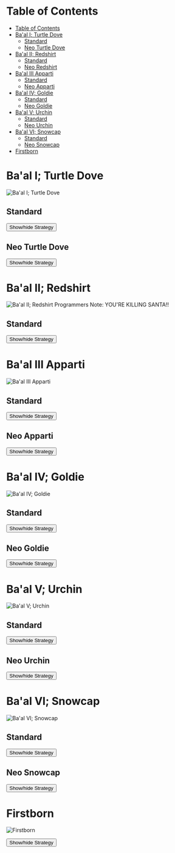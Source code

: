 # Table of Contents
<!-- toc orderedList:0 depthFrom:1 depthTo:6 -->

* [Table of Contents](#table-of-contents)
* [Ba'al I; Turtle Dove](#baal-i-turtle-dove)
  * [Standard](#standard)
  * [Neo Turtle Dove](#neo-turtle-dove)
* [Ba'al II; Redshirt](#baal-ii-redshirt)
  * [Standard](#standard-1)
  * [Neo Redshirt](#neo-redshirt)
* [Ba'al III Apparti](#baal-iii-apparti)
  * [Standard](#standard-2)
  * [Neo Apparti](#neo-apparti)
* [Ba'al IV; Goldie](#baal-iv-goldie)
  * [Standard](#standard-3)
  * [Neo Goldie](#neo-goldie)
* [Ba'al V; Urchin](#baal-v-urchin)
  * [Standard](#standard-4)
  * [Neo Urchin](#neo-urchin)
* [Ba'al VI; Snowcap](#baal-vi-snowcap)
  * [Standard](#standard-5)
  * [Neo Snowcap](#neo-snowcap)
* [Firstborn](#firstborn)

<!-- tocstop -->

# Ba'al I; Turtle Dove

![Ba'al I; Turtle Dove](images/TurtleDove.png)

## Standard

<button title="Click to show/hide strategy" type="button" onclick="if(document.getElementById('standardDove').style.display=='none'){document.getElementById('standardDove').style.display=''}else{document.getElementById('standardDove').style.display='none'}">Show/hide Strategy</button>
<div id="standardDove" style="display:none">
<table>
  <tr>
    <th>Party Member</th>
    <th>Status</th>
    <th>L. Hand</th>
    <th>R. Hand</th>
    <th>Head</th>
    <th>Torso</th>
    <th>Accessory</th>
    <th>Job</th>
    <th>Command</th>
    <th>Support 1</th>
    <th>Support 2</th>
    <th>Support 3</th>
    <th>Support 4</th>
    <th>Support 5</th>
  </tr>
  <tr>
    <td>Yew</td>
    <td>None</td>
    <td>Thief</td>
    <td>Kaiser</td>
    <td>Falcon Knife</td>
    <td>Falcon Knife</td>
    <td>Circlet</td>
    <td>Lordly Robes</td>
    <td>Hermes Shoes</td>
    <td colspan="2">Late Bloomer</td>
    <td>Speed 20% Up</td>
    <td>HP 20% Up</td>
    <td>Absorb M. Damage</td>
  </tr>
  <tr>
    <td>Edea</td>
    <td>Ghost</td>
    <td>Wizard</td>
    <td>Yokai</td>
    <td>Wonder Rod</td>
    <td>Wonder Rod</td>
    <td>Circlet</td>
    <td>Magus's Robe</td>
    <td>Soul of Thamasa</td>
    <td>MP Free in a Pinch</td>
    <td>Full Charge</td>
    <td colspan="3">Ventriloquism</td>
  </tr>
  <tr>
    <td>Magnolia</td>
    <td>Ghost</td>
    <td>Yokai</td>
    <td>Time Mage</td>
    <td>Caduceus</td>
    <td>Wonder Rod</td>
    <td>Gold Hairpin</td>
    <td>Magus's Robe</td>
    <td>Soul of Thamasa</td>
    <td>MP Free in a Pinch</td>
    <td>Full Charge</td>
    <td colspan="3">Chainspell</td>
  </tr>
  <tr>
    <td>Tiz</td>
    <td>Ghost</td>
    <td>Yokai</td>
    <td>Time Mage</td>
    <td>Wonder Rod</td>
    <td>Wonder Rod</td>
    <td>Circlet</td>
    <td>Magus's Robe</td>
    <td>Soul of Thamsa</td>
    <td>MP Free in a Pinch</td>
    <td>Full Charge</td>
    <td colspan="3">Chainspell</td>
  </tr>
</table>

<table>
<tr>
<th>Party Member</th><th>B1</th><th>B2</th><th>B3</th><th>B4</th>
</tr>
<tr>
<td>Yew</td><td>Noble Eagle</td><td>-</td><td>-</td><td>-</td>
</tr>
<tr>
<td>Edea</td><td>Aeroja</td><td>Aeroja</td><td>Aeroja</td><td>Rain</td>
</tr>
<tr>
<td>Magnolia</td><td>Aeroja</td><td>Aeroja</td><td>Aeroja</td><td>Aeroja</td>
</tr>
<tr>
<td>Tiz</td><td>Aeroja</td><td>Aeroja</td><td>Aeroja</td><td>Aeroja</td>
</tr>
</table>

</div>

## Neo Turtle Dove

<button title="Click to show/hide strategy" type="button" onclick="if(document.getElementById('neoDove').style.display=='none'){document.getElementById('neoDove').style.display=''}else{document.getElementById('neoDove').style.display='none'}">Show/hide Strategy</button>
<div id="neoDove" style="display:none">
<table>
  <tr>
    <th>Party Member</th>
    <th>Status</th>
    <th>L. Hand</th>
    <th>R. Hand</th>
    <th>Head</th>
    <th>Torso</th>
    <th>Accessory</th>
    <th>Job</th>
    <th>Command</th>
    <th>Support 1</th>
    <th>Support 2</th>
    <th>Support 3</th>
    <th>Support 4</th>
    <th>Support 5</th>
  </tr>
  <tr>
    <td>Yew</td>
    <td>None</td>
    <td>Guardian</td>
    <td>Carmancer</td>
    <td>Spacetime Blade</td>
    <td>Pentacle</td>
    <td>Ribbon</td>
    <td>Lordly Robes</td>
    <td>Barrier Shroud</td>
    <td colspan="2">Prescience</td>
    <td colspan="2">Late Bloomer</td>
    <td>Steady MP Recover</td>
  </tr>
  <tr>
    <td>Edea</td>
    <td>Ghost</td>
    <td>Wizard</td>
    <td>Summoner</td>
    <td>Wonder Rod</td>
    <td>Wonder Rod</td>
    <td>Circlet</td>
    <td>Magus's Robe</td>
    <td>Soul of Thamasa</td>
    <td>MP Free in a Pinch</td>
    <td>Limit Breaker</td>
    <td colspan="3">Ventriloquism</td>
  </tr>
  <tr>
    <td>Magnolia</td>
    <td>Ghost</td>
    <td>Yokai</td>
    <td>Time Mage</td>
    <td>Caduceus</td>
    <td>Wonder Rod</td>
    <td>Gold Hairpin</td>
    <td>Magus's Robe</td>
    <td>Soul of Thamasa</td>
    <td>MP Free in a Pinch</td>
    <td>Full Charge</td>
    <td colspan="3">Pierce M. Def</td>
  </tr>
  <tr>
    <td>Tiz</td>
    <td>Ghost</td>
    <td>Yokai</td>
    <td>Time Mage</td>
    <td>Wonder Rod</td>
    <td>Wonder Rod</td>
    <td>Circlet</td>
    <td>Magus's Robe</td>
    <td>Soul of Thamsa</td>
    <td>MP Free in a Pinch</td>
    <td>Full Charge</td>
    <td colspan="3">Pierce M. Def</td>
  </tr>
</table>

<table>
<tr>
<th>Party Member</th><th>B1</th><th>B2</th><th>B3</th><th>B4</th>
</tr>
<tr>
<td>Yew</td><td>Soul Mirror</td><td>Purrfect Stance</td><td>-</td><td>-
<td>Edea</td><td>Charybdis</td><td>Rain</td><td>-</td><td>-
<td>Magnolia</td><td>Aeroja</td><td>Aeroja</td><td>Aeroja</td><td>Aeroja
<td>Tiz</td><td>Aeroja</td><td>Aeroja</td><td>Aeroja</td><td>Aeroja
</table>
</div>

# Ba'al II; Redshirt

![Ba'al II; Redshirt](images/RedShirt.jpg)
Programmers Note: YOU'RE KILLING SANTA!!

## Standard

<button title="Click to show/hide strategy" type="button" onclick="if(document.getElementById('standardRed').style.display=='none'){document.getElementById('standardRed').style.display=''}else{document.getElementById('standardRed').style.display='none'}">Show/hide Strategy</button>
<div id="standardRed" style="display:none">
<table>
  <tr>
    <th>Party Member</th>
    <th>Status</th>
    <th>L. Hand</th>
    <th>R. Hand</th>
    <th>Head</th>
    <th>Torso</th>
    <th>Accessory</th>
    <th>Job</th>
    <th>Command</th>
    <th>Support 1</th>
    <th>Support 2</th>
    <th>Support 3</th>
    <th>Support 4</th>
    <th>Support 5</th>
  </tr>
  <tr>
    <td>Yew</td>
    <td>None</td>
    <td>Thief</td>
    <td>Kaiser</td>
    <td>Falcon Knife</td>
    <td>Falcon Knife</td>
    <td>Tricorne</td>
    <td>Ninja Garb</td>
    <td>Thief Gloves</td>
    <td colspan="2">Late Bloomer</td>
    <td>Speed 20% Up</td>
    <td>HP 20% Up</td>
    <td>P. Def 20% Ip</td>
  </tr>
  <tr>
    <td>Edea</td>
    <td>Ghost</td>
    <td>Wizard</td>
    <td>Yokai</td>
    <td>Wonder Rod</td>
    <td>Wonder Rod</td>
    <td>Circlet</td>
    <td>Magus's Robe</td>
    <td>Soul of Thamasa</td>
    <td>MP Free in a Pinch</td>
    <td>Full Charge</td>
    <td colspan="3">Ventriloquism</td>
  </tr>
  <tr>
    <td>Magnolia</td>
    <td>Ghost</td>
    <td>Yokai</td>
    <td>Time Mage</td>
    <td>Caduceus</td>
    <td>Wonder Rod</td>
    <td>Gold Hairpin</td>
    <td>Magus's Robe</td>
    <td>Soul of Thamasa</td>
    <td>MP Free in a Pinch</td>
    <td>Full Charge</td>
    <td colspan="3">Chainspell</td>
  </tr>
  <tr>
    <td>Tiz</td>
    <td>Ghost</td>
    <td>Yokai</td>
    <td>Time Mage</td>
    <td>Wonder Rod</td>
    <td>Wonder Rod</td>
    <td>Circlet</td>
    <td>Magus's Robe</td>
    <td>Soul of Thamsa</td>
    <td>MP Free in a Pinch</td>
    <td>Full Charge</td>
    <td colspan="3">Chainspell</td>
  </tr>
</table>

<table>
<tr>
<th>Party Member</th><th>B1</th><th>B2</th><th>B3</th><th>B4</th>
</tr>
<tr>
<td>Yew</td><td>Noble Eagle</td><td>Steal</td><td>Prince of Thieves</td><td>Prince of Thieves</td></tr><tr>
<td>Edea</td><td>Aeroja</td><td>Aeroja</td><td>Aeroja</td><td>Rain</td></tr><tr>
<td>Magnolia</td><td>Aeroja</td><td>Aeroja</td><td>Aeroja</td><td>Aeroja</td></tr><tr>
<td>Tiz</td><td>Aeroja</td><td>Aeroja</td><td>Aeroja</td><td>Aeroja</td></tr>
</div>

## Neo Redshirt

<button title="Click to show/hide strategy" type="button" onclick="if(document.getElementById('neoRed').style.display=='none'){document.getElementById('neoRed').style.display=''}else{document.getElementById('neoRed').style.display='none'}">Show/hide Strategy</button>
<div id="neoRed" style="display:none">
<table>
  <tr>
    <th>Party Member</th>
    <th>Status</th>
    <th>L. Hand</th>
    <th>R. Hand</th>
    <th>Head</th>
    <th>Torso</th>
    <th>Accessory</th>
    <th>Job</th>
    <th>Command</th>
    <th>Support 1</th>
    <th>Support 2</th>
    <th>Support 3</th>
    <th>Support 4</th>
    <th>Support 5</th>
  </tr>
  <tr>
    <td>Yew</td>
    <td>None</td>
    <td>Thief</td>
    <td>Exorcist</td>
    <td>Falcon Knife</td>
    <td>Falcon Knife</td>
    <td>Ribbon</td>
    <td>Brave Suit</td>
    <td>Thief Gloves</td>
    <td colspan="2">Prescience</td>
    <td>Steady MP Recover</td>
    <td>Speed 20% Up</td>
    <td>HP 20% Up</td>
  </tr>
  <tr>
    <td>Edea</td>
    <td>Ghost</td>
    <td>Wizard</td>
    <td>Yokai</td>
    <td>Wonder Rod</td>
    <td>Wonder Rod</td>
    <td>Circlet</td>
    <td>Magus's Robe</td>
    <td>Soul of Thamasa</td>
    <td>MP Free in a Pinch</td>
    <td>Full Charge</td>
    <td colspan="3">Ventriloquism</td>
  </tr>
  <tr>
    <td>Magnolia</td>
    <td>Ghost</td>
    <td>Yokai</td>
    <td>Time Mage</td>
    <td>Caduceus</td>
    <td>Wonder Rod</td>
    <td>Gold Hairpin</td>
    <td>Magus's Robe</td>
    <td>Soul of Thamasa</td>
    <td>MP Free in a Pinch</td>
    <td>Full Charge</td>
    <td colspan="3">Chainspell</td>
  </tr>
  <tr>
    <td>Tiz</td>
    <td>Ghost</td>
    <td>Yokai</td>
    <td>Time Mage</td>
    <td>Wonder Rod</td>
    <td>Wonder Rod</td>
    <td>Circlet</td>
    <td>Magus's Robe</td>
    <td>Soul of Thamsa</td>
    <td>MP Free in a Pinch</td>
    <td>Full Charge</td>
    <td colspan="3">Chainspell</td>
  </tr>
</table>

<table>
<tr>
<th>Party Member</th><th>B1</th><th>B2</th><th>B3</th><th>B4</th>
</tr>
<tr>
<td>Yew</td><td>Prince of Thieves/Undo Action</td><td>Prince of Thieves/-</td><td>-</td><td>-</td></tr><tr>
<td>Edea</td><td>Aeroja</td><td>Rain</td><td>-</td><td>-</td></tr><tr>
<td>Magnolia</td><td>Aeroja</td><td>Aeroja</td><td>Aeroja</td><td>Aeroja</td></tr><tr>
<td>Tiz</td><td>Aeroja</td><td>Aeroja</td><td>Aeroja</td><td>Aeroja</td></tr>
</table></div>

# Ba'al III Apparti

![Ba'al III Apparti](images/Apparti.jpg)

## Standard

<button title="Click to show/hide strategy" type="button" onclick="if(document.getElementById('standardApparti').style.display=='none'){document.getElementById('standardApparti').style.display=''}else{document.getElementById('standardApparti').style.display='none'}">Show/hide Strategy</button>
<div id="standardApparti" style="display:none">
<table>
  <tr>
    <th>Party Member</th>
    <th>Status</th>
    <th>L. Hand</th>
    <th>R. Hand</th>
    <th>Head</th>
    <th>Torso</th>
    <th>Accessory</th>
    <th>Job</th>
    <th>Command</th>
    <th>Support 1</th>
    <th>Support 2</th>
    <th>Support 3</th>
    <th>Support 4</th>
    <th>Support 5</th>
  </tr>
  <tr>
    <td>Yew</td>
    <td>None</td>
    <td>Thief</td>
    <td>Kaiser</td>
    <td>Raikiri</td>
    <td>Icefire Shield</td>
    <td>Tricorne</td>
    <td>Crystal Vest</td>
    <td>Life Ring</td>
    <td colspan="2">Late Bloomer</td>
    <td>Speed 20% Up</td>
    <td>HP 20% Up</td>
    <td>Absorb M. Damage</td>
  </tr>
  <tr>
    <td>Edea</td>
    <td>Ghost</td>
    <td>Wizard</td>
    <td>Yokai</td>
    <td>Wonder Rod</td>
    <td>Wonder Rod</td>
    <td>Circlet</td>
    <td>Magus's Robe</td>
    <td>Soul of Thamasa</td>
    <td>MP Free in a Pinch</td>
    <td>Full Charge</td>
    <td colspan="3">Ventriloquism</td>
  </tr>
  <tr>
    <td>Magnolia</td>
    <td>Ghost</td>
    <td>Yokai</td>
    <td>Time Mage</td>
    <td>Caduceus</td>
    <td>Wonder Rod</td>
    <td>Gold Hairpin</td>
    <td>Magus's Robe</td>
    <td>Soul of Thamasa</td>
    <td>MP Free in a Pinch</td>
    <td>Full Charge</td>
    <td colspan="3">Chainspell</td>
  </tr>
  <tr>
    <td>Tiz</td>
    <td>Ghost</td>
    <td>Yokai</td>
    <td>Time Mage</td>
    <td>Wonder Rod</td>
    <td>Wonder Rod</td>
    <td>Circlet</td>
    <td>Magus's Robe</td>
    <td>Soul of Thamsa</td>
    <td>MP Free in a Pinch</td>
    <td>Full Charge</td>
    <td colspan="3">Chainspell</td>
  </tr>
</table>

<table>
<tr>
<th>Party Member</th><th>B1</th><th>B2</th><th>B3</th><th>B4</th>
</tr>
<tr>
<td>Yew</td><td>Noble Eagle</td><td>Prince of Thieves</td><td>Prince of Thieves</td><td>Prince of Thieves</td></tr><tr>
<td>Edea</td><td>Aeroja</td><td>Aeroja</td><td>Aeroja</td><td>Rain</td></tr><tr>
<td>Magnolia</td><td>Aeroja</td><td>Aeroja</td><td>Aeroja</td><td>Aeroja</td></tr><tr>
<td>Tiz</td><td>Aeroja</td><td>Aeroja</td><td>Aeroja</td><td>Aeroja</td></tr>
</table></div>

## Neo Apparti

<button title="Click to show/hide strategy" type="button" onclick="if(document.getElementById('neoApparti').style.display=='none'){document.getElementById('neoApparti').style.display=''}else{document.getElementById('neoApparti').style.display='none'}">Show/hide Strategy</button>
<div id="neoApparti" style="display:none">
<table>
  <tr>
    <th>Party Member</th>
    <th>Status</th>
    <th>L. Hand</th>
    <th>R. Hand</th>
    <th>Head</th>
    <th>Torso</th>
    <th>Accessory</th>
    <th>Job</th>
    <th>Command</th>
    <th>Support 1</th>
    <th>Support 2</th>
    <th>Support 3</th>
    <th>Support 4</th>
    <th>Support 5</th>
  </tr>
  <tr>
    <td>Yew</td>
    <td>None</td>
    <td>Guardian</td>
    <td>Exorcist</td>
    <td>Raikiri</td>
    <td>Icefire Shield</td>
    <td>Crystal Helm</td>
    <td>Crystal Mail</td>
    <td>Life Ring</td>
    <td colspan="3">Auto Undo</td>
    <td colspan="2">Prescience</td>
  </tr>
  <tr>
    <td>Edea</td>
    <td>Ghost</td>
    <td>Wizard</td>
    <td>Summoning</td>
    <td>Wonder Rod</td>
    <td>Wonder Rod</td>
    <td>Circlet</td>
    <td>Magus's Robe</td>
    <td>Soul of Thamasa</td>
    <td>MP Free in a Pinch</td>
    <td>Full Charge</td>
    <td colspan="3">Ventriloquism</td>
  </tr>
  <tr>
    <td>Magnolia</td>
    <td>Ghost</td>
    <td>Yokai</td>
    <td>Time Mage</td>
    <td>Caduceus</td>
    <td>Wonder Rod</td>
    <td>Gold Hairpin</td>
    <td>Magus's Robe</td>
    <td>Soul of Thamasa</td>
    <td>MP Free in a Pinch</td>
    <td>Full Charge</td>
    <td colspan="3">Pierce M. Def</td>
  </tr>
  <tr>
    <td>Tiz</td>
    <td>Ghost</td>
    <td>Yokai</td>
    <td>Time Mage</td>
    <td>Wonder Rod</td>
    <td>Wonder Rod</td>
    <td>Circlet</td>
    <td>Magus's Robe</td>
    <td>Soul of Thamsa</td>
    <td>MP Free in a Pinch</td>
    <td>Full Charge</td>
    <td colspan="3">Pierce M. Def</td>
  </tr>
</table>

<table>
<tr>
<th>Party Member</th><th>B1</th><th>B2</th><th>B3</th><th>B4</th>
</tr>
<tr>
<td>Yew</td><td>Undo Action</td><td>-</td><td>-</td><td>-</td></tr><tr>
<td>Edea</td><td>Charybdis</td><td>Rain</td><td>-</td><td>-</td></tr><tr>
<td>Magnolia</td><td>Aeroja</td><td>Aeroja</td><td>Aeroja</td><td>Aeroja</td></tr><tr>
<td>Tiz</td><td>Aeroja</td><td>Aeroja</td><td>Aeroja</td><td>Aeroja</td></tr>
</table></div>

# Ba'al IV; Goldie

![Ba'al IV; Goldie](images/Goldie.jpg)

## Standard

<button title="Click to show/hide strategy" type="button" onclick="if(document.getElementById('standardGoldie').style.display=='none'){document.getElementById('standardGoldie').style.display=''}else{document.getElementById('standardGoldie').style.display='none'}">Show/hide Strategy</button>
<div id="standardGoldie" style="display:none">
<table>
  <tr>
    <th>Party Member</th>
    <th>Status</th>
    <th>L. Hand</th>
    <th>R. Hand</th>
    <th>Head</th>
    <th>Torso</th>
    <th>Accessory</th>
    <th>Job</th>
    <th>Command</th>
    <th>Support 1</th>
    <th>Support 2</th>
    <th>Support 3</th>
    <th>Support 4</th>
    <th>Support 5</th>
  </tr>
  <tr>
    <td>Yew</td>
    <td>None</td>
    <td>Guardian</td>
    <td>Kaiser</td>
    <td>Silver Glaive</td>
    <td>Pentacle</td>
    <td>Circlet</td>
    <td>Lordly Robes</td>
    <td>Peace Ring</td>
    <td colspan="2">Prescience</td>
    <td colspan="2">Late Bloomer</td>
    <td>HP 20% Up</td>
  </tr>
  <tr>
    <td>Edea</td>
    <td>Ghost</td>
    <td>Wizard</td>
    <td>Yokai</td>
    <td>Wonder Rod</td>
    <td>Wonder Rod</td>
    <td>Circlet</td>
    <td>Magus's Robe</td>
    <td>Soul of Thamasa</td>
    <td>MP Free in a Pinch</td>
    <td>Full Charge</td>
    <td colspan="3">Ventriloquism</td>
  </tr>
  <tr>
    <td>Magnolia</td>
    <td>Ghost</td>
    <td>Yokai</td>
    <td>Time Mage</td>
    <td>Caduceus</td>
    <td>Wonder Rod</td>
    <td>Gold Hairpin</td>
    <td>Magus's Robe</td>
    <td>Soul of Thamasa</td>
    <td>MP Free in a Pinch</td>
    <td>Full Charge</td>
    <td colspan="3">Chainspell</td>
  </tr>
  <tr>
    <td>Tiz</td>
    <td>Ghost</td>
    <td>Yokai</td>
    <td>Time Mage</td>
    <td>Wonder Rod</td>
    <td>Wonder Rod</td>
    <td>Circlet</td>
    <td>Magus's Robe</td>
    <td>Soul of Thamsa</td>
    <td>MP Free in a Pinch</td>
    <td>Full Charge</td>
    <td colspan="3">Chainspell</td>
  </tr>
</table>

<table>
<tr>
<th>Party Member</th><th>B1</th><th>B2</th><th>B3</th><th>B4</th>
</tr>
<tr>
<td>Yew</td><td>Noble Eagle</td><td>-</td><td>-</td><td>-</td></tr><tr>
<td>Edea</td><td>Thundaja</td><td>Thundaja</td><td>Thundaja</td><td>Rain</td></tr><tr>
<td>Magnolia</td><td>Thundaja</td><td>Thundaja</td><td>Thundaja</td><td>Thundaja</td></tr><tr>
<td>Tiz</td><td>Thundaja</td><td>Thundaja</td><td>Thundaja</td><td>Thundaja</td></tr>
</table></div>

## Neo Goldie

<button title="Click to show/hide strategy" type="button" onclick="if(document.getElementById('neoGoldie').style.display=='none'){document.getElementById('neoGoldie').style.display=''}else{document.getElementById('neoGoldie').style.display='none'}">Show/hide Strategy</button>
<div id="neoGoldie" style="display:none">
<table>
  <tr>
    <th>Party Member</th>
    <th>Status</th>
    <th>L. Hand</th>
    <th>R. Hand</th>
    <th>Head</th>
    <th>Torso</th>
    <th>Accessory</th>
    <th>Job</th>
    <th>Command</th>
    <th>Support 1</th>
    <th>Support 2</th>
    <th>Support 3</th>
    <th>Support 4</th>
    <th>Support 5</th>
  </tr>
  <tr>
    <td>Yew</td>
    <td>None</td>
    <td>Kaiser</td>
    <td>Guardian</td>
    <td>Falcon Knife</td>
    <td>Falcon Knife</td>
    <td>Ribbon</td>
    <td>Ninja Garb</td>
    <td>Hermes Shoes</td>
    <td colspan="3">Auto Undo</td>
    <td>Speed 20% Up</td>
    <td>HP 20% Up</td>
  </tr>
  <tr>
    <td>Edea</td>
    <td>Ghost</td>
    <td>Wizard</td>
    <td>Yokai</td>
    <td>Wonder Rod</td>
    <td>Wonder Rod</td>
    <td>Circlet</td>
    <td>Magus's Robe</td>
    <td>Soul of Thamasa</td>
    <td>MP Free in a Pinch</td>
    <td>Full Charge</td>
    <td colspan="3">Ventriloquism</td>
  </tr>
  <tr>
    <td>Magnolia</td>
    <td>Ghost</td>
    <td>Yokai</td>
    <td>Time Mage</td>
    <td>Caduceus</td>
    <td>Wonder Rod</td>
    <td>Gold Hairpin</td>
    <td>Magus's Robe</td>
    <td>Soul of Thamasa</td>
    <td>MP Free in a Pinch</td>
    <td>Full Charge</td>
    <td colspan="3">Chainspell</td>
  </tr>
  <tr>
    <td>Tiz</td>
    <td>Ghost</td>
    <td>Yokai</td>
    <td>Time Mage</td>
    <td>Wonder Rod</td>
    <td>Wonder Rod</td>
    <td>Circlet</td>
    <td>Magus's Robe</td>
    <td>Soul of Thamsa</td>
    <td>MP Free in a Pinch</td>
    <td>Full Charge</td>
    <td colspan="3">Chainspell</td>
  </tr>
</table>

<table>
<tr>
<th>Party Member</th><th>B1</th><th>B2</th><th>B3</th><th>B4</th>
</tr>
<tr>
<td>Yew</td><td>Soul Mirror</td><td>Noble Eagle</td><td>-</td><td>-</td></tr><tr>
<td>Edea</td><td>Thundaja</td><td>Thundaja</td><td>Thundaja</td><td>Rain</td></tr><tr>
<td>Magnolia</td><td>Thundaja</td><td>Thundaja</td><td>Thundaja</td><td>Thundaja</td></tr><tr>
<td>Tiz</td><td>Thundaja</td><td>Thundaja</td><td>Thundaja</td><td>Thundaja</td></tr>
</table></div>

# Ba'al V; Urchin

![Ba'al V; Urchin](images/Urchin.png)

## Standard

<button title="Click to show/hide strategy" type="button" onclick="if(document.getElementById('standardUrchin').style.display=='none'){document.getElementById('standardUrchin').style.display=''}else{document.getElementById('standardUrchin').style.display='none'}">Show/hide Strategy</button>
<div id="standardUrchin" style="display:none">
<table>
  <tr>
    <th>Party Member</th>
    <th>Status</th>
    <th>L. Hand</th>
    <th>R. Hand</th>
    <th>Head</th>
    <th>Torso</th>
    <th>Accessory</th>
    <th>Job</th>
    <th>Command</th>
    <th>Support 1</th>
    <th>Support 2</th>
    <th>Support 3</th>
    <th>Support 4</th>
    <th>Support 5</th>
  </tr>
  <tr>
    <td>Yew</td>
    <td>None</td>
    <td>Guardian</td>
    <td>Knight</td>
    <td>Hero's Shield</td>
    <td>Dark Shield</td>
    <td>Crystal Helm</td>
    <td>Crystal Mail</td>
    <td>Genji Gloves</td>
    <td colspan="2">Late Bloomer</td>
    <td>P. Def 20% Up</td>
    <td>HP 20% Up</td>
    <td>Dual Shields</td>
  </tr>
  <tr>
    <td>Edea</td>
    <td>Ghost</td>
    <td>Wizard</td>
    <td>Time Mage</td>
    <td>Wonder Rod</td>
    <td>Wonder Rod</td>
    <td>Circlet</td>
    <td>Magus's Robe</td>
    <td>Soul of Thamasa</td>
    <td>MP Free in a Pinch</td>
    <td>Full Charge</td>
    <td colspan="3">Ventriloquism</td>
  </tr>
  <tr>
    <td>Magnolia</td>
    <td>Ghost</td>
    <td>Yokai</td>
    <td>Time Mage</td>
    <td>Caduceus</td>
    <td>Wonder Rod</td>
    <td>Gold Hairpin</td>
    <td>Magus's Robe</td>
    <td>Soul of Thamasa</td>
    <td>MP Free in a Pinch</td>
    <td>Full Charge</td>
    <td colspan="3">Chainspell</td>
  </tr>
  <tr>
    <td>Tiz</td>
    <td>Ghost</td>
    <td>Yokai</td>
    <td>Time Mage</td>
    <td>Wonder Rod</td>
    <td>Wonder Rod</td>
    <td>Circlet</td>
    <td>Magus's Robe</td>
    <td>Soul of Thamsa</td>
    <td>MP Free in a Pinch</td>
    <td>Full Charge</td>
    <td colspan="3">Chainspell</td>
  </tr>
</table>

<table>
<tr>
<th>Party Member</th><th>B1</th><th>B2</th><th>B3</th><th>B4</th>
</tr>
<tr>
<td>Yew</td><td>Ironclad</td><td>Soul Mirror</td><td>Super Charge</td><td>-</td></tr><tr>
<td>Edea</td><td>Meteor</td><td>Meteor</td><td>Meteor</td><td>Rain</td></tr><tr>
<td>Magnolia</td><td>Meteor</td><td>Meteor</td><td>Meteor</td><td>Meteor</td></tr><tr>
<td>Tiz</td><td>Meteor</td><td>Meteor</td><td>Meteor</td><td>Meteor</td></tr>
</table></div>

## Neo Urchin

<button title="Click to show/hide strategy" type="button" onclick="if(document.getElementById('neoUrchin').style.display=='none'){document.getElementById('neoUrchin').style.display=''}else{document.getElementById('neoUrchin').style.display='none'}">Show/hide Strategy</button>
<div id="neoUrchin" style="display:none">
<table>
  <tr>
    <th>Party Member</th>
    <th>Status</th>
    <th>L. Hand</th>
    <th>R. Hand</th>
    <th>Head</th>
    <th>Torso</th>
    <th>Accessory</th>
    <th>Job</th>
    <th>Command</th>
    <th>Support 1</th>
    <th>Support 2</th>
    <th>Support 3</th>
    <th>Support 4</th>
    <th>Support 5</th>
  </tr>
  <tr>
    <td>Yew</td>
    <td>None</td>
    <td>Templar</td>
    <td>Catmancer</td>
    <td>Asclepius</td>
    <td>Pentacle</td>
    <td>Ribbon</td>
    <td>Lordly Robes</td>
    <td>Barrier Shroud</td>
    <td colspan="2">Late Bloomer</td>
    <td colspan="2">Prescience</td>
    <td>Steady MP Recover</td>
  </tr>
  <tr>
    <td>Edea</td>
    <td>Ghost</td>
    <td>Wizard</td>
    <td>Summoner</td>
    <td>Wonder Rod</td>
    <td>Wonder Rod</td>
    <td>Circlet</td>
    <td>Magus's Robe</td>
    <td>Soul of Thamasa</td>
    <td>MP Free in a Pinch</td>
    <td>Limit Breaker</td>
    <td colspan="3">Ventriloquism</td>
  </tr>
  <tr>
    <td>Magnolia</td>
    <td>Ghost</td>
    <td>Yokai</td>
    <td>Time Mage</td>
    <td>Caduceus</td>
    <td>Wonder Rod</td>
    <td>Gold Hairpin</td>
    <td>Magus's Robe</td>
    <td>Soul of Thamasa</td>
    <td>MP Free in a Pinch</td>
    <td>Full Charge</td>
    <td colspan="3">Pierce M. Def</td>
  </tr>
  <tr>
    <td>Tiz</td>
    <td>Ghost</td>
    <td>Yokai</td>
    <td>Time Mage</td>
    <td>Wonder Rod</td>
    <td>Wonder Rod</td>
    <td>Circlet</td>
    <td>Magus's Robe</td>
    <td>Soul of Thamsa</td>
    <td>MP Free in a Pinch</td>
    <td>Full Charge</td>
    <td colspan="3">Pierce M. Def</td>
  </tr>
</table>

<table>
<tr>
<th>Party Member</th><th>B1</th><th>B2</th><th>B3</th><th>B4</th>
</tr>
<tr>
<td>Yew</td><td>Purrfect Stance</td><td>Desperation</td><td>Desperation</td><td>Desperation</td></tr><tr>
<td>Edea</td><td>Charybdis</td><td>Rain</td><td>-</td><td>-</td></tr><tr>
<td>Magnolia</td><td>Meteor</td><td>Meteor</td><td>Meteor</td><td>Meteor</td></tr><tr>
<td>Tiz</td><td>Meteor</td><td>Meteor</td><td>Meteor</td><td>Meteor</td></tr>
</table></div>

# Ba'al VI; Snowcap

![Ba'al VI; Snowcap](images/Snowcap.jpg)

## Standard

<button title="Click to show/hide strategy" type="button" onclick="if(document.getElementById('standardSnow').style.display=='none'){document.getElementById('standardSnow').style.display=''}else{document.getElementById('standardSnow').style.display='none'}">Show/hide Strategy</button>
<div id="standardSnow" style="display:none">
<table>
  <tr>
    <th>Party Member</th>
    <th>Status</th>
    <th>L. Hand</th>
    <th>R. Hand</th>
    <th>Head</th>
    <th>Torso</th>
    <th>Accessory</th>
    <th>Job</th>
    <th>Command</th>
    <th>Support 1</th>
    <th>Support 2</th>
    <th>Support 3</th>
    <th>Support 4</th>
    <th>Support 5</th>
  </tr>
  <tr>
    <td>Yew</td>
    <td>None</td>
    <td>Thief</td>
    <td>Freelancer</td>
    <td>Falcon Knife</td>
    <td>Icefire Shield</td>
    <td>Falcon Knife</td>
    <td>Ninja Garb</td>
    <td>Thief Gloves</td>
    <td colspan="2">Late Bloomer</td>
    <td>Speed 20% Up</td>
    <td>HP 20% Up</td>
    <td>Triple Wield</td>
  </tr>
  <tr>
    <td>Edea</td>
    <td>Ghost</td>
    <td>Wizard</td>
    <td>Yokai</td>
    <td>Wonder Rod</td>
    <td>Wonder Rod</td>
    <td>Circlet</td>
    <td>Magus's Robe</td>
    <td>Soul of Thamasa</td>
    <td>MP Free in a Pinch</td>
    <td>Full Charge</td>
    <td colspan="3">Ventriloquism</td>
  </tr>
  <tr>
    <td>Magnolia</td>
    <td>Ghost</td>
    <td>Astrologian</td>
    <td>Time Mage</td>
    <td>Caduceus</td>
    <td>Wonder Rod</td>
    <td>Gold Hairpin</td>
    <td>Magus's Robe</td>
    <td>Soul of Thamasa</td>
    <td>MP Free in a Pinch</td>
    <td>Full Charge</td>
    <td colspan="3">Chainspell</td>
  </tr>
  <tr>
    <td>Tiz</td>
    <td>Ghost</td>
    <td>Yokai</td>
    <td>Astrologian</td>
    <td>Wonder Rod</td>
    <td>Wonder Rod</td>
    <td>Circlet</td>
    <td>Magus's Robe</td>
    <td>Soul of Thamsa</td>
    <td>MP Free in a Pinch</td>
    <td>Full Charge</td>
    <td colspan="3">Chainspell</td>
  </tr>
</table>

<table>
<tr>
<th>Party Member</th><th>B1</th><th>B2</th><th>B3</th><th>B4</th>
</tr>
<tr>
<td>Yew</td><td>Steal</td><td>Prince of Thieves</td><td>Prince of Thieves</td><td>Prince of Thieves</td></tr><tr>
<td>Edea</td><td>Firaja</td><td>Firaja</td><td>Firaja</td><td>Rain</td></tr><tr>
<td>Magnolia</td><td>Firaja</td><td>Firaja</td><td>Firaja</td><td>Firaja</td></tr><tr>
<td>Tiz</td><td>Firaja</td><td>Firaja</td><td>Firaja</td><td>Firaja</td></tr>
</table></div>

## Neo Snowcap

<button title="Click to show/hide strategy" type="button" onclick="if(document.getElementById('neoSnow').style.display=='none'){document.getElementById('neoSnow').style.display=''}else{document.getElementById('neoSnow').style.display='none'}">Show/hide Strategy</button>
<div id="neoSnow" style="display:none">
<table>
  <tr>
    <th>Party Member</th>
    <th>Status</th>
    <th>L. Hand</th>
    <th>R. Hand</th>
    <th>Head</th>
    <th>Torso</th>
    <th>Accessory</th>
    <th>Job</th>
    <th>Command</th>
    <th>Support 1</th>
    <th>Support 2</th>
    <th>Support 3</th>
    <th>Support 4</th>
    <th>Support 5</th>
  </tr>
  <tr>
    <td>Yew</td>
    <td>None</td>
    <td>Guardian</td>
    <td>Thief</td>
    <td>Defender</td>
    <td>Icefire Shield</td>
    <td>Tricorne</td>
    <td>Star Corslet</td>
    <td>Life Ring</td>
    <td colspan="3">Auto Undo</td>
    <td colspan="2">Rob Blind</td>
  </tr>
  <tr>
    <td>Edea</td>
    <td>Ghost</td>
    <td>Wizard</td>
    <td>Yokai</td>
    <td>Wonder Rod</td>
    <td>Wonder Rod</td>
    <td>Circlet</td>
    <td>Magus's Robe</td>
    <td>Soul of Thamasa</td>
    <td>MP Free in a Pinch</td>
    <td>Full Charge</td>
    <td colspan="3">Ventriloquism</td>
  </tr>
  <tr>
    <td>Magnolia</td>
    <td>Ghost</td>
    <td>Yokai</td>
    <td>Time Mage</td>
    <td>Caduceus</td>
    <td>Wonder Rod</td>
    <td>Gold Hairpin</td>
    <td>Magus's Robe</td>
    <td>Soul of Thamasa</td>
    <td>MP Free in a Pinch</td>
    <td>Full Charge</td>
    <td colspan="3">Pierce M. Def</td>
  </tr>
  <tr>
    <td>Tiz</td>
    <td>Ghost</td>
    <td>Yokai</td>
    <td>Time Mage</td>
    <td>Wonder Rod</td>
    <td>Wonder Rod</td>
    <td>Circlet</td>
    <td>Magus's Robe</td>
    <td>Soul of Thamsa</td>
    <td>MP Free in a Pinch</td>
    <td>Full Charge</td>
    <td colspan="3">Pierce M. Def</td>
  </tr>
</table>

<table>
<tr>
<th>Party Member</th><th>B1</th><th>B2</th><th>B3</th><th>B4</th>
</tr>
<tr>
<td>Yew</td><td>Prince of Thieves</td><td>Prince of Thieves</td><td>Prince of Thieves</td><td>Prince of Thieves</td></tr><tr>
<td>Edea</td><td>Firaja</td><td>Rain</td><td>-</td><td>-</td></tr><tr>
<td>Magnolia</td><td>Firaja</td><td>Firaja</td><td>Firaja</td><td>Firaja</td></tr><tr>
<td>Tiz</td><td>Firaja</td><td>Firaja</td><td>Firaja</td><td>Firaja</td></tr>
</table></div>

# Firstborn

![Firstborn](images/Firstborn.png)

<button title="Click to show/hide strategy" type="button" onclick="if(document.getElementById('firstborn').style.display=='none'){document.getElementById('firstborn').style.display=''}else{document.getElementById('firstborn').style.display='none'}">Show/hide Strategy</button>
<div id="firstborn" style="display:none">
<table>
  <tr>
    <th>Party Member</th>
    <th>Status</th>
    <th>L. Hand</th>
    <th>R. Hand</th>
    <th>Head</th>
    <th>Torso</th>
    <th>Accessory</th>
    <th>Job</th>
    <th>Command</th>
    <th>Support 1</th>
    <th>Support 2</th>
    <th>Support 3</th>
    <th>Support 4</th>
    <th>Support 5</th>
  </tr>
  <tr>
    <td>Yew</td>
    <td>None</td>
    <td>Guardian</td>
    <td>Knight</td>
    <td>Spacetime Bezel</td>
    <td>Spacetime Bezel</td>
    <td>Crystal Helm</td>
    <td>Crystal Mail</td>
    <td>Genji Gloves</td>
    <td colspan="3">Auto Undo</td>
    <td>Dual Shields</td>
    <td>Limit Breaker</td>
  </tr>
  <tr>
    <td>Edea</td>
    <td>Ghost</td>
    <td>Wizard</td>
    <td>Yokai</td>
    <td>Wonder Rod</td>
    <td>Wonder Rod</td>
    <td>Circlet</td>
    <td>Magus's Robe</td>
    <td>Soul of Thamasa</td>
    <td>MP Free in a Pinch</td>
    <td>Full Charge</td>
    <td colspan="3">Ventriloquism</td>
  </tr>
  <tr>
    <td>Magnolia</td>
    <td>Ghost</td>
    <td>Yokai</td>
    <td>Time Mage</td>
    <td>Caduceus</td>
    <td>Wonder Rod</td>
    <td>Gold Hairpin</td>
    <td>Magus's Robe</td>
    <td>Soul of Thamasa</td>
    <td>MP Free in a Pinch</td>
    <td>Full Charge</td>
    <td colspan="3">Chainspell</td>
  </tr>
  <tr>
    <td>Tiz</td>
    <td>Ghost</td>
    <td>Yokai</td>
    <td>Time Mage</td>
    <td>Wonder Rod</td>
    <td>Wonder Rod</td>
    <td>Circlet</td>
    <td>Magus's Robe</td>
    <td>Soul of Thamsa</td>
    <td>MP Free in a Pinch</td>
    <td>Full Charge</td>
    <td colspan="3">Chainspell</td>
  </tr>
</table>

<table>
<tr>
<th>Party Member</th><th>B1</th><th>B2</th><th>B3</th><th>B4</th>
</tr>
<tr>
<td>Yew</td><td>Ironclad</td><td>-</td><td>-</td><td>-</td></tr><tr>
<td>Edea</td><td>Meteor</td><td>Meteor</td><td>Meteor</td><td>Rain</td></tr><tr>
<td>Magnolia</td><td>Meteor</td><td>Meteor</td><td>Meteor</td><td>Meteor</td></tr><tr>
<td>Tiz</td><td>Meteor</td><td>Meteor</td><td>Meteor</td><td>Meteor</td></tr>
</table>
</div>
